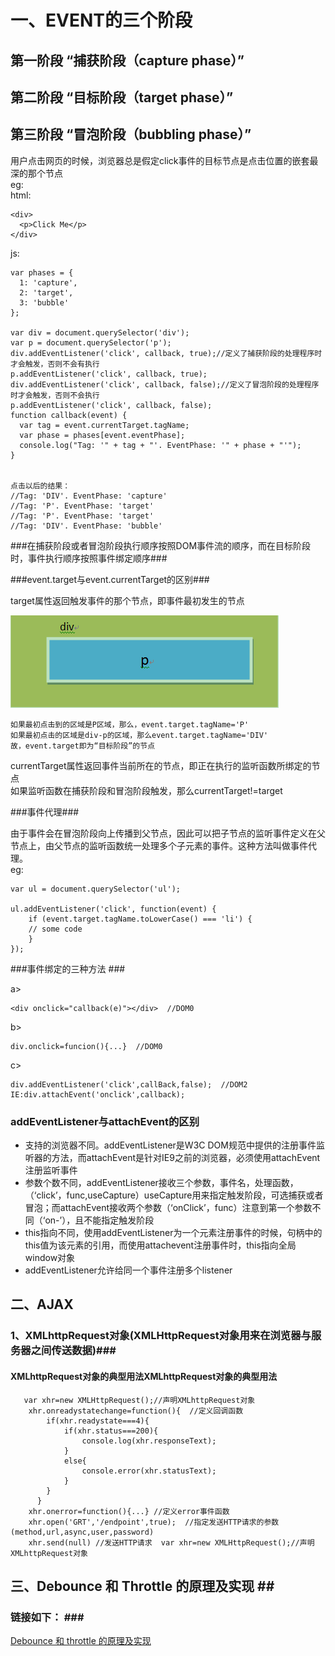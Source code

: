 一、EVENT的三个阶段
================
第一阶段 “捕获阶段（capture phase）”
------------------------------------
第二阶段 “目标阶段（target phase）”
------------------------------------
第三阶段 “冒泡阶段（bubbling phase）”
------------------------------------
用户点击网页的时候，浏览器总是假定click事件的目标节点是点击位置的嵌套最深的那个节点  
eg:  
html:  

    <div>
      <p>Click Me</p>
    </div>  
js:  

    var phases = {
      1: 'capture',
      2: 'target',
      3: 'bubble'
    };

    var div = document.querySelector('div');
    var p = document.querySelector('p');
	div.addEventListener('click', callback, true);//定义了捕获阶段的处理程序时才会触发，否则不会有执行  
	p.addEventListener('click', callback, true); 
	div.addEventListener('click', callback, false);//定义了冒泡阶段的处理程序时才会触发，否则不会执行  
	p.addEventListener('click', callback, false); 
    function callback(event) {
      var tag = event.currentTarget.tagName;
      var phase = phases[event.eventPhase];
      console.log("Tag: '" + tag + "'. EventPhase: '" + phase + "'");
    }  
 
 	
	点击以后的结果：  
	//Tag: 'DIV'. EventPhase: 'capture'  
	//Tag: 'P'. EventPhase: 'target' 
	//Tag: 'P'. EventPhase: 'target' 
	//Tag: 'DIV'. EventPhase: 'bubble'  
 
###在捕获阶段或者冒泡阶段执行顺序按照DOM事件流的顺序，而在目标阶段时，事件执行顺序按照事件绑定顺序###

###event.target与event.currentTarget的区别### 
 
target属性返回触发事件的那个节点，即事件最初发生的节点   
 
![html结构示意图](https://github.com/shiwanqiong/webNotes/blob/master/div.png)  
	
	如果最初点击到的区域是P区域，那么，event.target.tagName='P'  
    如果最初点击的区域是div-p的区域，那么event.target.tagName='DIV'  
    故，event.target即为“目标阶段”的节点  
    
currentTarget属性返回事件当前所在的节点，即正在执行的监听函数所绑定的节点  
如果监听函数在捕获阶段和冒泡阶段触发，那么currentTarget!=target        
 
###事件代理###  

由于事件会在冒泡阶段向上传播到父节点，因此可以把子节点的监听事件定义在父节点上，由父节点的监听函数统一处理多个子元素的事件。这种方法叫做事件代理。  
 eg:  
 
    var ul = document.querySelector('ul');

    ul.addEventListener('click', function(event) {
        if (event.target.tagName.toLowerCase() === 'li') {
        // some code
        }  
	});

###事件绑定的三种方法 ###  

a>  
    
    <div onclick="callback(e)"></div>  //DOM0
b>  

    div.onclick=funcion(){...}  //DOM0
c>  

    div.addEventListener('click',callBack,false);  //DOM2
    IE:div.attachEvent('onclick',callback);

### addEventListener与attachEvent的区别 ###
- 支持的浏览器不同。addEventListener是W3C DOM规范中提供的注册事件监听器的方法，而attachEvent是针对IE9之前的浏览器，必须使用attachEvent注册监听事件
- 参数个数不同，addEventListener接收三个参数，事件名，处理函数，（‘click’，func,useCapture）useCapture用来指定触发阶段，可选捕获或者冒泡；而attachEvent接收两个参数（‘onClick’，func）注意到第一个参数不同（‘on-’），且不能指定触发阶段
- this指向不同，使用addEventListener为一个元素注册事件的时候，句柄中的this值为该元素的引用，而使用attachevent注册事件时，this指向全局window对象
- addEventListener允许给同一个事件注册多个listener
    
## 二、AJAX ## 
### 1、XMLhttpRequest对象(XMLHttpRequest对象用来在浏览器与服务器之间传送数据)###  

#### XMLhttpRequest对象的典型用法XMLhttpRequest对象的典型用法 ####

       var xhr=new XMLHttpRequest();//声明XMLhttpRequest对象  
        xhr.onreadystatechange=function(){  //定义回调函数
            if(xhr.readystate===4){
                if(xhr.status===200){
                    console.log(xhr.responseText);
                }
                else{
                    console.error(xhr.statusText);
                }
            }
          }
		xhr.onerror=function(){...} //定义error事件函数  
		xhr.open('GRT','/endpoint',true);  //指定发送HTTP请求的参数(method,url,async,user,password)  
		xhr.send(null) //发送HTTP请求  var xhr=new XMLHttpRequest();//声明XMLhttpRequest对象     
## 三、Debounce 和 Throttle 的原理及实现 ## 
### 链接如下： ###  
[Debounce 和 throttle 的原理及实现](http://hackll.com/2015/11/19/debounce-and-throttle/)
